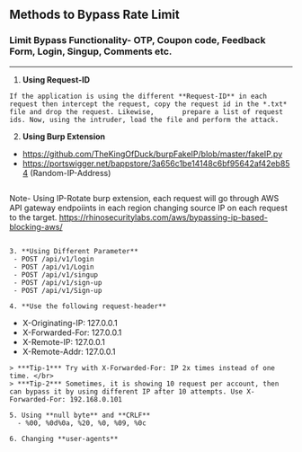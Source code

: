 ## **Methods to Bypass Rate Limit**

### Limit Bypass Functionality- OTP, Coupon code, Feedback Form, Login, Singup, Comments etc.
***

1. **Using Request-ID**
  ```
  If the application is using the different **Request-ID** in each request then intercept the request, copy the request id in the *.txt* file and drop the request. Likewise,       prepare a list of request ids. Now, using the intruder, load the file and perform the attack.
  ```
2. **Using Burp Extension**
* https://github.com/TheKingOfDuck/burpFakeIP/blob/master/fakeIP.py
* https://portswigger.net/bappstore/3a656c1be14148c6bf95642af42eb854 (Random-IP-Address)
  ```
 Note- Using IP-Rotate burp extension, each request will go through AWS API gateway endpoiints in each region changing source IP on each request to the target.
 https://rhinosecuritylabs.com/aws/bypassing-ip-based-blocking-aws/
  ```
 
3. **Using Different Parameter**
   - POST /api/v1/login
   - POST /api/v1/Login 
   - POST /api/v1/singup
   - POST /api/v1/sign-up
   - POST /api/v1/Sign-up
   
4. **Use the following request-header** 
```
  - X-Originating-IP: 127.0.0.1
  - X-Forwarded-For: 127.0.0.1
  - X-Remote-IP: 127.0.0.1
  - X-Remote-Addr: 127.0.0.1
 ```
 > ***Tip-1*** Try with X-Forwarded-For: IP 2x times instead of one time. </br>
 > ***Tip-2*** Sometimes, it is showing 10 request per account, then can bypass it by using different IP after 10 attempts. Use X-Forwarded-For: 192.168.0.101

5. Using **null byte** and **CRLF**  
   - %00, %0d%0a, %20, %0, %09, %0c
   
6. Changing **user-agents**   

